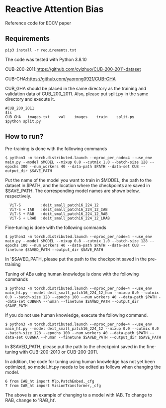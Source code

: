 # Reactive Attention Bias
Reference code for ECCV paper

## Requirements
```
pip3 install -r requirements.txt
```
The code was tested with Python 3.8.10

CUB-200-2011:https://github.com/cyizhuo/CUB-200-2011-dataset

CUB-GHA:https://github.com/yaorong0921/CUB-GHA

CUB_GHA should be placed in the same directory as the training and validation data of CUB_200_2011.
Also, please put split.py in the same directory and execute it.
```
#CUB_200_2011
$ls
CUB_GHA   images.txt    val    images    train    split.py
$python split.py
```

## How to run?
Pre-training is done with the following commands
```
$ python3 -m torch.distributed.launch --nproc_per_node=4 --use_env main.py --model $MODEL --mixup 0.8 --cutmix 1.0 --batch-size 128 --epochs 300 --num_workers 40 --data-path $PATH --data-set CUB --output_dir $SAVE_PATH
```
Put the name of the model you want to train in $MODEL, the path to the dataset in $PATH, and the location where the checkpoints are saved in $SAVE_PATH.
The corresponding model names are shown below, respectively.
```
  ViT-S         :deit_small_patch16_224_12
  ViT-S + IAB   :deit_small_patch16_224_12_IAB
  ViT-S + RAB   :deit_small_patch16_224_12_RAB
  ViT-S + LRAB  :deit_small_patch16_224_12_LRAB
```

Fine-tuning is done with the following commands
```
$ python3 -m torch.distributed.launch --nproc_per_node=4 --use_env main.py --model $MODEL --mixup 0.8 --cutmix 1.0 --batch-size 128 --epochs 100 --num_workers 40 --data-path $PATH --data-set CUB --finetune $SAVED_PATH --output_dir $SAVE_PATH
```
In '$SAVED_PATH, please put the path to the checkpoint saved in the pre-training



Tuning of ABs using human knowledge is done with the following commands
```
$ python3 -m torch.distributed.launch --nproc_per_node=4 --use_env main_ht.py --model deit_small_patch16_224_12_hum --mixup 0.0 --cutmix 0.0 --batch-size 128 --epochs 100 --num_workers 40 --data-path $PATH --data-set CUBGHA --human --finetune $SAVED_PATH --output_dir $SAVE_PATH
```
If you do not use human knowledge, execute the following command.
```
$ python3 -m torch.distributed.launch --nproc_per_node=4 --use_env main_ht.py --model deit_small_patch16_224_12 --mixup 0.0 --cutmix 0.0 --batch-size 128 --epochs 100 --num_workers 40 --data-path $PATH --data-set CUBGHA --human --finetune $SAVED_PATH --output_dir $SAVE_PATH
```
In $SAVED_PATH, please put the path to the checkpoint saved in the fine-tuning with CUB-200-2010 or CUB-200-2011.

In addition, the code for tuning using human knowledge has not yet been optimized, so model_ht.py needs to be edited as follows when changing the model.
```
6 from IAB_ht import Mlp,PatchEmbed,_cfg
7 from IAB_ht import VisionTransformer,_cfg
```
The above is an example of changing to a model with IAB.
To change to RAB, change to 'RAB_ht'.

